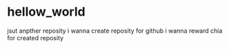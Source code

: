 # hellow_world
jsut anpther reposity
i wanna create reposity for github
i wanna reward chia for created reposity
